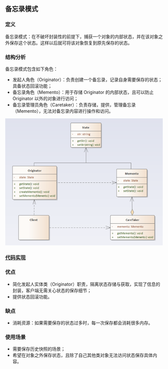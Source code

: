 ## 备忘录模式

### 定义
备忘录模式：在不破坏封装性的前提下，捕获一个对象的内部状态，并在该对象之外保存这个状态。这样以后就可将该对象恢复到原先保存的状态。

### 结构分析
备忘录模式包含如下角色：
- 发起人角色（Originator）：负责创建一个备忘录，记录自身需要保存的状态；具备状态回滚功能；
- 备忘录角色（Memento）：用于存储 Originator 的内部状态，且可以防止 Originator 以外的对象进行访问；
- 备忘录管理员角色（Caretaker）：负责存储，提供，管理备忘录（Memento），无法对备忘录内容进行操作和访问。

![Memento](../../images/pattern/Memento.png)  

### [代码实现](../../code/memento)

### 优点
- 简化发起人实体类（Originator）职责，隔离状态存储与获取，实现了信息的封装，客户端无需关心状态的保存细节；
- 提供状态回滚功能。

### 缺点
- 消耗资源：如果需要保存的状态过多时，每一次保存都会消耗很多内存。

### 使用场景
- 需要保存历史快照的场景；
- 希望在对象之外保存状态，且除了自己其他类对象无法访问状态保存具体内容。
